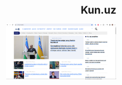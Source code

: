 <h1 style="text-align:center">Kun.uz</h1>
<img
  src="/static/images/screenshot.jpg"
  alt="Alt text"
  title="Optional title"
  style="display: inline-block; margin: 0 auto; max-width: 300px">

